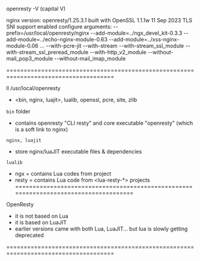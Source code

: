 openresty -V        (capital V)

nginx version: openresty/1.25.3.1
built with OpenSSL 1.1.1w  11 Sep 2023
TLS SNI support enabled
configure arguments: 
    --prefix=/usr/local/openresty/nginx
    --add-module=../ngx_devel_kit-0.3.3 
    --add-module=../echo-nginx-module-0.63 
    --add-module=../xss-nginx-module-0.06 
    ...
    --with-pcre-jit 
    --with-stream 
    --with-stream_ssl_module 
    --with-stream_ssl_preread_module --with-http_v2_module --without-mail_pop3_module --without-mail_imap_module 

=====================================================================================

ll /usr/local/openresty
- <bin, nginx, luajit>, lualib, openssl, pcre, site, zlib

`bin` folder
- contains openresty "CLI resty" and core executable "openresty" (which is a soft link to nginx)

`nginx, luajit`
- store nginx/luaJIT executable files & dependencies

`lualib`
- ngx = contains Lua codes from <lua-resty-core> project
- resty = contains Lua code from <lua-resty-*> projects
=====================================================================================


OpenResty
- it is not based on Lua
- it is based on LuaJIT
- earlier versions came with both Lua, LuaJIT... but lua is slowly getting deprecated

=====================================================================================